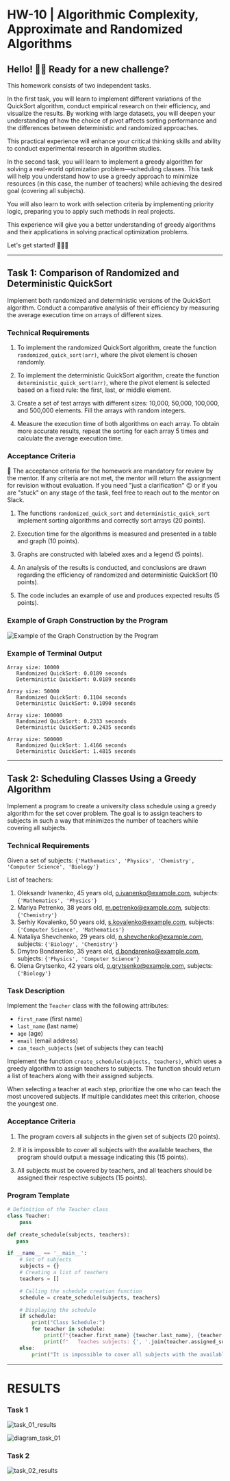 # HW-10 | Algorithmic Complexity, Approximate and Randomized Algorithms

## Hello! 👋🏻 Ready for a new challenge?

This homework consists of two independent tasks.

In the first task, you will learn to implement different variations of the QuickSort algorithm, conduct empirical research on their efficiency, and visualize the results. By working with large datasets, you will deepen your understanding of how the choice of pivot affects sorting performance and the differences between deterministic and randomized approaches.

This practical experience will enhance your critical thinking skills and ability to conduct experimental research in algorithm studies.

In the second task, you will learn to implement a greedy algorithm for solving a real-world optimization problem—scheduling classes. This task will help you understand how to use a greedy approach to minimize resources (in this case, the number of teachers) while achieving the desired goal (covering all subjects).

You will also learn to work with selection criteria by implementing priority logic, preparing you to apply such methods in real projects.

This experience will give you a better understanding of greedy algorithms and their applications in solving practical optimization problems.

Let's get started! 🚵🏻‍♀️

---

## Task 1: Comparison of Randomized and Deterministic QuickSort

Implement both randomized and deterministic versions of the QuickSort algorithm. Conduct a comparative analysis of their efficiency by measuring the average execution time on arrays of different sizes.

### Technical Requirements

1. To implement the randomized QuickSort algorithm, create the function `randomized_quick_sort(arr)`, where the pivot element is chosen randomly.

2. To implement the deterministic QuickSort algorithm, create the function `deterministic_quick_sort(arr)`, where the pivot element is selected based on a fixed rule: the first, last, or middle element.

3. Create a set of test arrays with different sizes: 10,000, 50,000, 100,000, and 500,000 elements. Fill the arrays with random integers.

4. Measure the execution time of both algorithms on each array. To obtain more accurate results, repeat the sorting for each array 5 times and calculate the average execution time.

### Acceptance Criteria

📌 The acceptance criteria for the homework are mandatory for review by the mentor. If any criteria are not met, the mentor will return the assignment for revision without evaluation. If you need "just a clarification" 😉 or if you are "stuck" on any stage of the task, feel free to reach out to the mentor on Slack.

1. The functions `randomized_quick_sort` and `deterministic_quick_sort` implement sorting algorithms and correctly sort arrays (20 points).

2. Execution time for the algorithms is measured and presented in a table and graph (10 points).

3. Graphs are constructed with labeled axes and a legend (5 points).

4. An analysis of the results is conducted, and conclusions are drawn regarding the efficiency of randomized and deterministic QuickSort (10 points).

5. The code includes an example of use and produces expected results (5 points).

### Example of Graph Construction by the Program

![Example of the Graph Construction by the Program](assets/diagram_example.png)

### Example of Terminal Output

```
Array size: 10000
   Randomized QuickSort: 0.0189 seconds
   Deterministic QuickSort: 0.0189 seconds

Array size: 50000
   Randomized QuickSort: 0.1104 seconds
   Deterministic QuickSort: 0.1090 seconds

Array size: 100000
   Randomized QuickSort: 0.2333 seconds
   Deterministic QuickSort: 0.2435 seconds

Array size: 500000
   Randomized QuickSort: 1.4166 seconds
   Deterministic QuickSort: 1.4815 seconds
```

---

## Task 2: Scheduling Classes Using a Greedy Algorithm

Implement a program to create a university class schedule using a greedy algorithm for the set cover problem. The goal is to assign teachers to subjects in such a way that minimizes the number of teachers while covering all subjects.

### Technical Requirements

Given a set of subjects: `{'Mathematics', 'Physics', 'Chemistry', 'Computer Science', 'Biology'}`

List of teachers:

1. Oleksandr Ivanenko, 45 years old, o.ivanenko@example.com, subjects: `{'Mathematics', 'Physics'}`
2. Mariya Petrenko, 38 years old, m.petrenko@example.com, subjects: `{'Chemistry'}`
3. Serhiy Kovalenko, 50 years old, s.kovalenko@example.com, subjects: `{'Computer Science', 'Mathematics'}`
4. Nataliya Shevchenko, 29 years old, n.shevchenko@example.com, subjects: `{'Biology', 'Chemistry'}`
5. Dmytro Bondarenko, 35 years old, d.bondarenko@example.com, subjects: `{'Physics', 'Computer Science'}`
6. Olena Grytsenko, 42 years old, o.grytsenko@example.com, subjects: `{'Biology'}`

### Task Description

Implement the `Teacher` class with the following attributes:
- `first_name` (first name)
- `last_name` (last name)
- `age` (age)
- `email` (email address)
- `can_teach_subjects` (set of subjects they can teach)

Implement the function `create_schedule(subjects, teachers)`, which uses a greedy algorithm to assign teachers to subjects. The function should return a list of teachers along with their assigned subjects.

When selecting a teacher at each step, prioritize the one who can teach the most uncovered subjects. If multiple candidates meet this criterion, choose the youngest one.

### Acceptance Criteria

1. The program covers all subjects in the given set of subjects (20 points).

2. If it is impossible to cover all subjects with the available teachers, the program should output a message indicating this (15 points).

3. All subjects must be covered by teachers, and all teachers should be assigned their respective subjects (15 points).

### Program Template

```python
# Definition of the Teacher class
class Teacher:
    pass

def create_schedule(subjects, teachers):
   pass

if __name__ == '__main__':
    # Set of subjects
    subjects = {}
    # Creating a list of teachers
    teachers = []

    # Calling the schedule creation function
    schedule = create_schedule(subjects, teachers)

    # Displaying the schedule
    if schedule:
        print("Class Schedule:")
        for teacher in schedule:
            print(f"{teacher.first_name} {teacher.last_name}, {teacher.age} years old, email: {teacher.email}")
            print(f"   Teaches subjects: {', '.join(teacher.assigned_subjects)}\n")
    else:
        print("It is impossible to cover all subjects with the available teachers.")
```

---

# RESULTS

### Task 1

![task_01_results](assets/task_01_results.jpg)

![diagram_task_01](assets/diagram_task_01.png)

### Task 2

![task_02_results](assets/task_02_results.jpg)